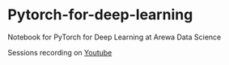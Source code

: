 # Pytorch-for-deep-learning
Notebook for PyTorch for Deep Learning at Arewa Data Science

Sessions recording on [Youtube](https://www.youtube.com/playlist?list=PLr3-oFRsHRaY6dllMFXYsxXLgjeGVewtV)
